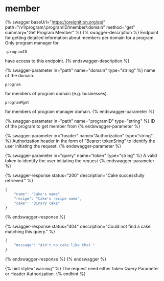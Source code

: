 # member

{% swagger baseUrl="https://preignition.org/api" path="/v1/program/:programID/member/:domain" method="get" summary="Get Program Member" %}
{% swagger-description %}
Endpoint for getting detailed information about members per domain for a program. Only program manager for 

`:programID`

 have access to this endpoint.
{% endswagger-description %}

{% swagger-parameter in="path" name="domain" type="string" %}
name of the domain. 

`program`

 for members of program domain (e.g. businesses). 

`programMgmt`

 for members of program manager domain.
{% endswagger-parameter %}

{% swagger-parameter in="path" name="programID" type="string" %}
ID of the program to get member from
{% endswagger-parameter %}

{% swagger-parameter in="header" name="Authorization" type="string" %}
Authorization header in the form of "Bearer: tokenSring" to identify the user initiating the request.
{% endswagger-parameter %}

{% swagger-parameter in="query" name="token" type="string" %}
A valid token to identify the user initiating the request
{% endswagger-parameter %}

{% swagger-response status="200" description="Cake successfully retrieved." %}
```javascript
{
    "name": "Cake's name",
    "recipe": "Cake's recipe name",
    "cake": "Binary cake"
}
```
{% endswagger-response %}

{% swagger-response status="404" description="Could not find a cake matching this query." %}
```javascript
{
    "message": "Ain't no cake like that."
}
```
{% endswagger-response %}
{% endswagger %}

{% hint style="warning" %}
The request need either token Query Parameter or Header Authorization.
{% endhint %}
